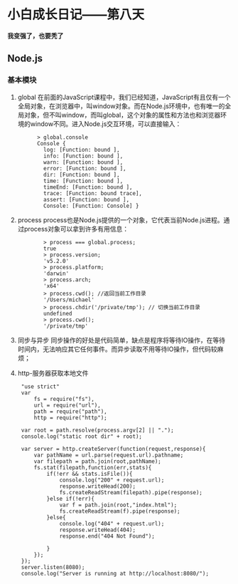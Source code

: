 # 小白成长日记——第八天
**我变强了，也要秃了**
## Node.js
### 基本模块
1. global
      在前面的JavaScript课程中，我们已经知道，JavaScript有且仅有一个全局对象，在浏览器中，叫window对象。而在Node.js环境中，也有唯一的全局对象，但不叫window，而叫global，这个对象的属性和方法也和浏览器环境的window不同。进入Node.js交互环境，可以直接输入：
      ```
            > global.console
            Console {
              log: [Function: bound ],
              info: [Function: bound ],
              warn: [Function: bound ],
              error: [Function: bound ],
              dir: [Function: bound ],
              time: [Function: bound ],
              timeEnd: [Function: bound ],
              trace: [Function: bound trace],
              assert: [Function: bound ],
              Console: [Function: Console] }
      ```
      
2. process
      process也是Node.js提供的一个对象，它代表当前Node.js进程。通过process对象可以拿到许多有用信息：
      ```
              > process === global.process;
              true
              > process.version;
              'v5.2.0'
              > process.platform;
              'darwin'
              > process.arch;
              'x64'
              > process.cwd(); //返回当前工作目录
              '/Users/michael'
              > process.chdir('/private/tmp'); // 切换当前工作目录
              undefined
              > process.cwd();
              '/private/tmp'
      ```
      
3. 同步与异步
    同步操作的好处是代码简单，缺点是程序将等待IO操作，在等待时间内，无法响应其它任何事件。而异步读取不用等待IO操作，但代码较麻烦；

4. http-服务器获取本地文件

        "use strict"
        var
            fs = require("fs"),
            url = require("url"),
            path = require("path"),
            http = require("http");
        
        var root = path.resolve(process.argv[2] || ".");
        console.log("static root dir" + root);
        
        var server = http.createServer(function(request,response){
            var pathName = url.parse(request.url).pathname;
            var filepath = path.join(root,pathName);
            fs.stat(filepath,function(err,stats){
                if(!err && stats.isFile()){
                    console.log("200" + request.url);
                    response.writeHead(200);
                    fs.createReadStream(filepath).pipe(response);
                }else if(!err){
                    var f = path.join(root,"index.html");
                    fs.createReadStream(f).pipe(response);
                }else{
                    console.log("404" + request.url);
                    response.writeHead(404);
                    response.end("404 Not Found");
        
                }
            });
        });
        server.listen(8080);
        console.log("Server is running at http://localhost:8080/");
    